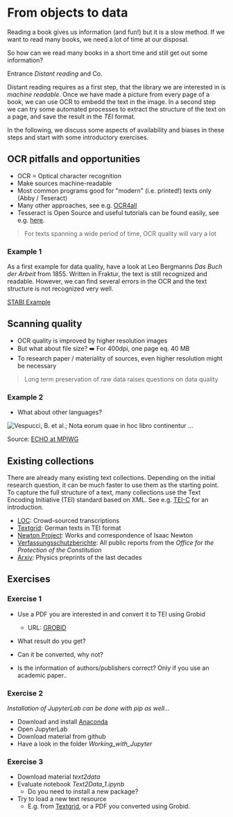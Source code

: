 # From objects to data

Reading a book gives us information (and fun!) but it is a slow method. If we want to read many books, we need a lot of time at our disposal.

So how can we read many books in a short time and still get out some information?

Entrance _Distant reading_ and Co.  

Distant reading requires as a first step, that the library we are interested in is _machine readable_. Once we have made a picture from every page of a book, we can use OCR to embedd the text in the image. In a second step we can try some automated processes to extract the structure of the text on a page, and save the result in the _TEI_ format.

In the following, we discuss some aspects of availability and biases in these steps and start with some introductory exercises.

## OCR pitfalls and opportunities

  - OCR = Optical character recognition
  - Make sources machine-readable
  - Most common programs good for "modern" (i.e. printed!) texts only (Abby / Teseract)
  - Many other approaches, see e.g. [OCR4all](https://www.uni-wuerzburg.de/en/zpd/ocr4all)
  - Tesseract is Open Source and useful tutorials can be found easily, see e.g. [here](https://medium.com/better-programming/beginners-guide-to-tesseract-ocr-using-python-10ecbb426c3d).

  > For texts spanning a wide period of time, OCR quality will vary a lot

### Example 1

As a first example for data quality, have a look at
Leo Bergmanns _Das Buch der Arbeit_ from 1855. Written in Fraktur, the text is still recognized and readable. However, we can find several errors in the OCR and the text structure is not recognized very well.

[STABI Example](https://digital.staatsbibliothek-berlin.de/werkansicht?PPN=PPN76673319X&PHYSID=PHYS_0011&view=fulltext-parallel&DMDID=DMDLOG_0001)

## Scanning quality

  - OCR quality is improved by higher resolution images
  - But what about file size? ➡️ For 400dpi, one page eq. 40 MB
  - To research paper / materiality of sources, even higher resolution might be necessary

> Long term preservation of raw data raises questions on data quality

### Example 2

- What about other languages?

![Vespucci, B. et al.; Nota eorum quae in hoc libro continentur ... ](assets/OCRexample.png)

Source: [ECHO at MPIWG](http://echo.mpiwg-berlin.mpg.de/ECHOdocuView?url=/permanent/library/0PY87NRF/index.meta&pn=8)

## Existing collections

There are already many existing text collections. Depending on the initial research question, it can be much faster to use them as the starting point.
To capture the full structure of a text, many collections use the Text Encoding Initiative (TEI) standard based on XML. See e.g. [TEI-C](https://tei-c.org/) for an introduction.

  - [LOC](https://crowd.loc.gov/topics/suffrage-women-fight-for-the-vote/): Crowd-sourced transcriptions
  - [Textgrid](https://textgridrep.org/repository.html): German texts in TEI format
  - [Newton Project](http://www.newtonproject.ox.ac.uk/): Works and correspondence of Isaac Newton
  - [Verfassungsschutzberichte](https://verfassungsschutzberichte.de/): All public reports from the _Office for the Protection of the Constitution_
  - [Arxiv](https://arxiv.org): Physics preprints of the last decades

## Exercises

### Exercise 1

  - Use a PDF you are interested in and convert it to TEI using Grobid
    - URL: [GROBID](http://cloud.science-miner.com/grobid/)

  - What result do you get?  
  - Can it be converted, why not?
  - Is the information of authors/publishers correct? Only if you use an academic paper..


### Exercise 2

_Installation of JupyterLab can be done with pip as well..._

  - Download and install [Anaconda](https://www.anaconda.com/products/individual)
  - Open JupyterLab
  - Download material from github
  - Have a look in the folder _Working_with_Jupyter_

### Exercise 3

  - Download material _text2data_
  - Evaluate notebook _Text2Data_1.ipynb_
    - Do you need to install a new package?
  - Try to load a new text resource
    - E.g. from [Textgrid](https://textgrid.de/de/digitale-bibliothek), or a PDF you converted using Grobid.
